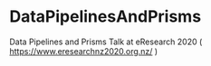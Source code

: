 # DataPipelinesAndPrisms
Data Pipelines and Prisms Talk at eResearch 2020
( https://www.eresearchnz2020.org.nz/ )
